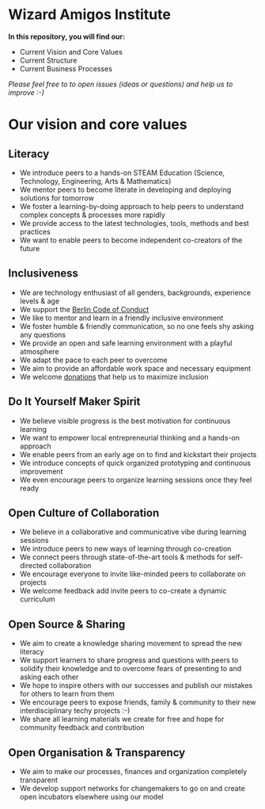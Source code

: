 # Wizard Amigos Institute

**In this repository, you will find our:**
* Current Vision and Core Values
* Current Structure
* Current Business Processes

*Please feel free to to open issues (ideas or questions) and help us to improve :-)*

# Our vision and core values

## Literacy
  * We introduce peers to a hands-on STEAM Education (Science, Technology, Engineering, Arts & Mathematics)
  * We mentor peers to become literate in developing and deploying solutions for tomorrow
  * We foster a learning-by-doing approach to help peers to understand complex concepts & processes more rapidly
  * We provide access to the latest technologies, tools, methods and best practices
  * We want to enable peers to become independent co-creators of the future

## Inclusiveness
  * We are technology enthusiast of all genders, backgrounds, experience levels & age
  * We support the [Berlin Code of Conduct](http://berlincodeofconduct.org/)
  * We like to mentor and learn in a friendly inclusive environment
  * We foster humble & friendly communication, so no one feels shy asking any questions
  * We provide an open and safe learning environment with a playful atmosphere
  * We adapt the pace to each peer to overcome
  * We aim to provide an affordable work space and necessary equipment
  * We welcome [donations](https://gratipay.com/pleaseDropUsAnEmailInstead) that help us to maximize inclusion

## Do It Yourself Maker Spirit
  * We believe visible progress is the best motivation for continuous learning
  * We want to empower local entrepreneurial thinking and a hands-on approach
  * We enable peers from an early age on to find and kickstart their projects
  * We introduce concepts of quick organized prototyping and continuous improvement
  * We even encourage peers to organize learning sessions once they feel ready

## Open Culture of Collaboration
  * We believe in a collaborative and communicative vibe during learning sessions
  * We introduce peers to new ways of learning through co-creation
  * We connect peers through state-of-the-art tools & methods for self-directed collaboration
  * We encourage everyone to invite like-minded peers to collaborate on projects
  * We welcome feedback add invite peers to co-create a dynamic curriculum


## Open Source & Sharing
  * We aim to create a knowledge sharing movement to spread the new literacy
  * We support learners to share progress and questions with peers to solidify their knowledge
    and to overcome fears of presenting to and asking each other
  * We hope to inspire others with our successes and publish our mistakes for others to learn from them
  * We encourage peers to expose friends, family & community to their new interdisciplinary techy projects :-)
  * We share all learning materials we create for free and hope for community feedback and contribution

## Open Organisation & Transparency
  * We aim to make our processes, finances and organization completely transparent
  * We develop support networks for changemakers to go on and create open incubators elsewhere using our model
